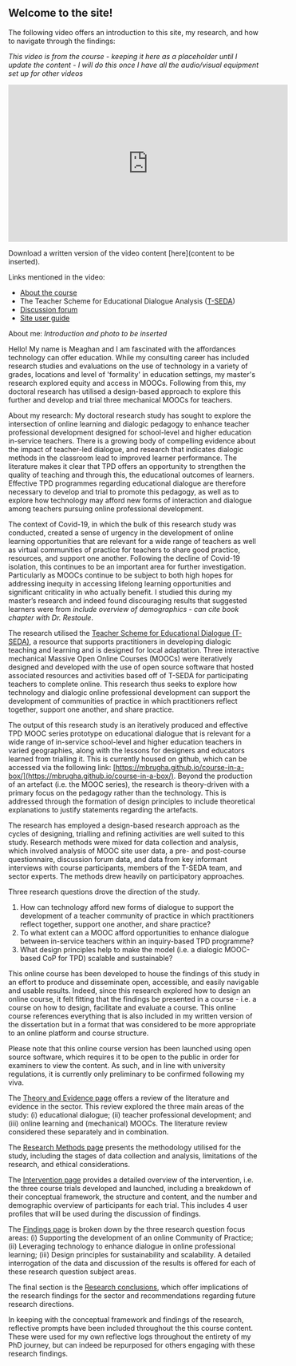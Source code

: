 ## Welcome to the site!

The following video offers an introduction to this site, my research, and how to navigate through the findings:

*This video is from the course - keeping it here as a placeholder until I update the content - I will do this once I have all the audio/visual equipment set up for other videos*

<iframe width="560" height="315" src="https://www.youtube.com/embed/ezygcfPf0HI" title="YouTube video player" frameborder="0" allow="accelerometer; autoplay; clipboard-write; encrypted-media; gyroscope; picture-in-picture" allowfullscreen></iframe>

Download a written version of the video content [here](content to be inserted).

Links mentioned in the video:
* [About the course](https://mbrugha.github.io/course-in-a-box/about/)
* The Teacher Scheme for Educational Dialogue Analysis ([T-SEDA](https://www.educ.cam.ac.uk/research/programmes/tseda/))
* [Discussion forum](https://www.edudialogue.org/forum/mooc-for-facilitators/)
* [Site user guide](https://mbrugha.github.io/course-in-a-box/modules/introduction/user-guide/)

About me:
*Introduction and photo to be inserted*

Hello! My name is Meaghan and I am fascinated with the affordances technology can offer education. While my consulting career has included research studies and evaluations on the use of technology in a variety of grades, locations and level of 'formality' in education settings, my master's research explored equity and access in MOOCs. Following from this, my doctoral research has utilised a design-based approach to explore this further and develop and trial three mechanical MOOCs for teachers.

About my research:
My doctoral research study has sought to explore the intersection of online learning and dialogic pedagogy to enhance teacher professional development designed for school-level and higher education in-service teachers. There is a growing body of compelling evidence about the impact of teacher-led dialogue, and research that indicates dialogic methods in the classroom lead to improved learner performance. The literature makes it clear that TPD offers an opportunity to strengthen the quality of teaching and through this, the educational outcomes of learners. Effective TPD programmes regarding educational dialogue are therefore necessary to develop and trial to promote this pedagogy, as well as to explore how technology may afford new forms of interaction and dialogue among teachers pursuing online professional development.

The context of Covid-19, in which the bulk of this research study was conducted, created a sense of urgency in the development of online learning opportunities that are relevant for a wide range of teachers as well as virtual communities of practice for teachers to share good practice, resources, and support one another. Following the decline of Covid-19 isolation, this continues to be an important area for further investigation. Particularly as MOOCs continue to be subject to both high hopes for addressing inequity in accessing lifelong learning opportunities and significant criticality in who actually benefit. I studied this during my master’s research and indeed found discouraging results that suggested learners were from *include overview of demographics - can cite book chapter with Dr. Restoule*.

The research utilised the [Teacher Scheme for Educational Dialogue (T-SEDA)](https://www.educ.cam.ac.uk/research/programmes/tseda/), a resource that supports practitioners in developing dialogic teaching and learning and is designed for local adaptation. Three interactive mechanical Massive Open Online Courses (MOOCs) were iteratively designed and developed with the use of open source software that hosted associated resources and activities based off of T-SEDA for participating teachers to complete online. This research thus seeks to explore how technology and dialogic online professional development can support the development of communities of practice in which practitioners reflect together, support one another, and share practice.

The output of this research study is an iteratively produced and effective TPD MOOC series prototype on educational dialogue that is relevant for a wide range of in-service school-level and higher education teachers in varied geographies, along with the lessons for designers and educators learned from trialling it. This is currently housed on github, which can be accessed via the following link: [https://mbrugha.github.io/course-in-a-box/](https://mbrugha.github.io/course-in-a-box/). Beyond the production of an artefact (i.e. the MOOC series), the research is theory-driven with a primary focus on the pedagogy rather than the technology. This is addressed through the formation of design principles to include theoretical explanations to justify statements regarding the artefacts.

The research has employed a design-based research approach as the cycles of designing, trialling and refining activities are well suited to this study. Research methods were mixed for data collection and analysis, which involved analysis of MOOC site user data, a pre- and post-course questionnaire, discussion forum data, and data from key informant interviews with course participants, members of the T-SEDA team, and sector experts. The methods drew heavily on participatory approaches.

Three research questions drove the direction of the study.
1. How can technology afford new forms of dialogue to support the development of a teacher community of practice in which practitioners reflect together, support one another, and share practice?
2. To what extent can a MOOC afford opportunities to enhance dialogue between in-service teachers within an inquiry-based TPD programme?
3. What design principles help to make the model (i.e. a dialogic MOOC-based CoP for TPD) scalable and sustainable?

This online course has been developed to house the findings of this study in an effort to produce and disseminate open, accessible, and easily navigable and usable results. Indeed, since this research explored how to design an online course, it felt fitting that the findings be presented in a course - i.e. a course on how to design, facilitate and evaluate a course. This online course references everything that is also included in my written version of the dissertation but in a format that was considered to be more appropriate to an online platform and course structure. 

Please note that this online course version has been launched using open source software, which requires it to be open to the public in order for examiners to view the content. As such, and in line with university regulations, it is currently only preliminary to be confirmed following my viva.

The [Theory and Evidence page](https://mbrugha.github.io/dissertation/modules/theory%20&%20evidence/theory-&-evidence/) offers a review of the literature and evidence in the sector. This review explored the three main areas of the study: (i) educational dialogue; (ii) teacher professional development; and (iii) online learning and (mechanical) MOOCs. The literature review considered these separately and in combination.

The [Research Methods page](https://mbrugha.github.io/dissertation/modules/research%20methods/research-methods/) presents the methodology utilised for the study, including the stages of data collection and analysis, limitations of the research, and ethical considerations.

The [Intervention page](https://mbrugha.github.io/dissertation/modules/intervention/trial1/) provides a detailed overview of the intervention, i.e. the three course trials developed and launched, including a breakdown of their conceptual framework, the structure and content, and the number and demographic overview of participants for each trial. This includes 4 user profiles that will be used during the discussion of findings.

The [Findings page](https://mbrugha.github.io/dissertation/modules/findings/findings/) is broken down by the three research question focus areas: (i) Supporting the development of an online Community of Practice; (ii) Leveraging technology to enhance dialogue in online professional learning; (iii) Design principles for sustainability and scalability. A detailed interrogation of the data and discussion of the results is offered for each of these research question subject areas.

The final section is the [Research conclusions](https://mbrugha.github.io/dissertation/modules/conclusions/conclusions/), which offer implications of the research findings for the sector and recommendations regarding future research directions.

In keeping with the conceptual framework and findings of the research, reflective prompts have been included throughout the this course content. These were used for my own reflective logs throughout the entirety of my PhD journey, but can indeed be repurposed for others engaging with these research findings.

